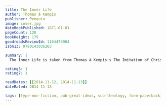 ```yaml
---
title: The Inner Life
author: Thomas à Kempis
publisher: Penguin
image: cover.jpg
dateBookPublished: 1871-01-01
pageCount: 128
bookHeight: 179
goodreadsReviewId: 1104479984
isbn13: 9780143036265

summary: |
  The Inner Life is taken from Thomas à Kempis's The Imitation of Christ, a classic Christian devotional that has taught and inspired generations.

rating5: 1
rating7: 1

readDates: [[2014-11-12, 2014-11-13]]
dateRated: 2014-11-13

tags: [type-non-fiction, pub-great-ideas, sub-theology, form-paperback]
---
```


